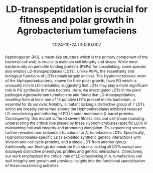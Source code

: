 ---
abstract: Peptidoglycan (PG), a mesh-like structure which is the primary component of the bacterial cell wall, is crucial to maintain cell integrity and shape. While most bacteria rely on penicillin binding proteins (PBPs) for crosslinking, some species also employ LD-transpeptidases (LDTs). Unlike PBPs, the essentiality and biological functions of LDTs remain largely unclear. The Hyphomicrobiales order of the Alphaproteobacteria, known for their polar growth, have PG which is unusually rich in LD-crosslinks, suggesting that LDTs may play a more significant role in PG synthesis in these bacteria. Here, we investigated LDTs in the plant pathogen Agrobacterium tumefaciens and found that LD-transpeptidation, resulting from at least one of 14 putative LDTs present in this bacterium, is essential for its survival. Notably, a mutant lacking a distinctive group of 7 LDTs which are broadly conserved among the Hyphomicrobiales exhibited reduced LD-crosslinking and tethering of PG to outer membrane β-barrel proteins. Consequently, this mutant suffered severe fitness loss and cell shape rounding, underscoring the critical role played by these Hyphomicrobiales-specific LDTs in maintaining cell wall integrity and promoting elongation. Tn-sequencing screens further revealed non-redundant functions for A. tumefaciens LDTs. Specifically, Hyphomicrobiales-specific LDTs exhibited synthetic genetic interactions with division and cell cycle proteins, and a single LDT from another group. Additionally, our findings demonstrate that strains lacking all LDTs except one displayed distinctive phenotypic profiles and genetic interactions. Collectively, our work emphasizes the critical role of LD-crosslinking in A. tumefaciens cell wall integrity and growth and provides insights into the functional specialization of these crosslinking activities.
authors:
- Alena Aliashkevich
- Thomas Guest, Laura Alvarez
- Michael C. Gilmore
- Daniel Rea
- Jennifer Amstutz
- André Mateus
- Bastian Schiffthaler
- Iñigo Ruiz
- Athanasios Typas
- Mikhail M. Savitski
- Pamela J. B. Brown
- Felipe Cava
date: "2024-10-24T00:00:00Z"
doi: ""
featured: true
image:
  preview_only: false
projects: []
publication: '*PLOS Genetics*'
publication_short: ""
publication_types:
- "2"
summary: Here, we investigated LDTs in the plant pathogen *Agrobacterium tumefaciens* and found that LD-transpeptidation, resulting from at least one of 14 putative LDTs present in this bacterium, is essential for its survival.
tags:
title: LD-transpeptidation is crucial for fitness and polar growth in Agrobacterium tumefaciens
url_code: ""
url_dataset: ""
url_pdf: https://journals.plos.org/plosgenetics/article/file?id=10.1371/journal.pgen.1011449&type=printable
---